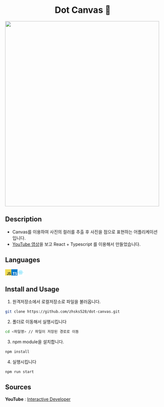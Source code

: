 <h1 align="center">Dot Canvas 🎨 </h1>

<img src="https://user-images.githubusercontent.com/38130934/103352675-3829d380-4aea-11eb-8347-c2b68b490ccf.gif" align='center' width="500" height="600" />

## Description

- Canvas를 이용하여 사진의 컬러를 추출 후 사진을 점으로 표현하는 어플리케이션입니다.
- [YouTube 영상](https://www.youtube.com/watch?v=kpF0n39xXVM&t=886s)을 보고 React + Typescript 를 이용해서 만들었습니다.



## Languages

<code><img height="20" src="https://raw.githubusercontent.com/github/explore/80688e429a7d4ef2fca1e82350fe8e3517d3494d/topics/javascript/javascript.png"></code><code><img height="20" src="https://raw.githubusercontent.com/github/explore/80688e429a7d4ef2fca1e82350fe8e3517d3494d/topics/typescript/typescript.png"></code><code><img height="20" src="https://raw.githubusercontent.com/github/explore/80688e429a7d4ef2fca1e82350fe8e3517d3494d/topics/react/react.png"></code>



## Install and Usage

1. 원격저장소에서 로컬저장소로 파일을 불러옵니다.

```sh
git clone https://github.com/zhsks528/dot-canvas.git
```

2. 폴더로 이동해서 실행시킵니다

```sh
cd <파일명> // 파일이 저장된 경로로 이동
```

3. npm module을 설치합니다.

```sh
npm install
```

4. 실행시킵니다

```sh
npm run start
```

## Sources

**YouTube** : [Interactive Developer](https://www.youtube.com/channel/UCdeWxKJuvtUG2xyN6pOJEvA)


